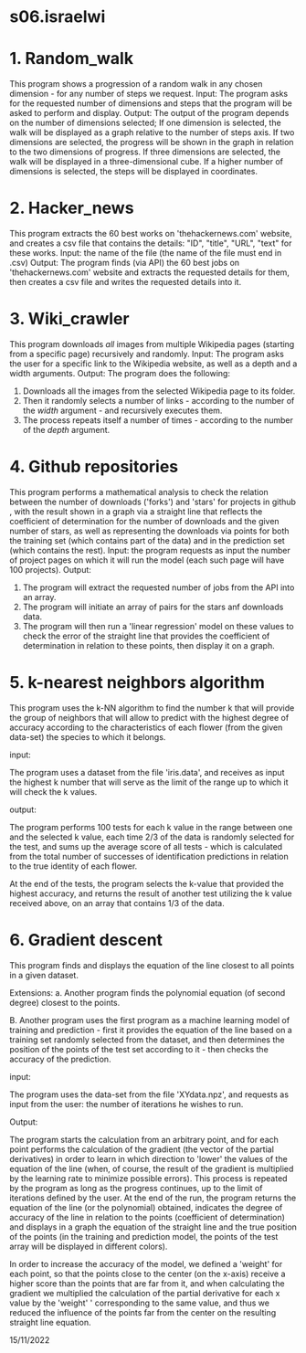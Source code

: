 # s06.israelwi

# 1. Random_walk
This program shows a progression of a random walk in any chosen dimension - for any number of steps we request.
Input: The program asks for the requested number of dimensions and steps that the program will be asked to perform and display.
Output: The output of the program depends on the number of dimensions selected; If one dimension is selected, the walk will be displayed as a graph relative to the number of steps axis.
If two dimensions are selected, the progress will be shown in the graph in relation to the two dimensions of progress.
If three dimensions are selected, the walk will be displayed in a three-dimensional cube.
If a higher number of dimensions is selected, the steps will be displayed in coordinates.

# 2. Hacker_news
This program extracts the 60 best works on 'thehackernews.com' website, and creates a csv file that contains the details: "ID", "title", "URL", "text" for these works.
Input: the name of the file (the name of the file must end in .csv)
Output: The program finds (via API) the 60 best jobs on 'thehackernews.com' website and extracts the requested details for them, then creates a csv file and writes the requested details into it.

# 3. Wiki_crawler

This program downloads *all* images from multiple Wikipedia pages (starting from a specific page) recursively and randomly. 
Input: The program asks the user for a specific link to the Wikipedia website, as well as a depth and a width arguments.
Output: The program does the following:
1. Downloads all the images from the selected Wikipedia page to its folder.
2. Then it randomly selects a number of links - according to the number of the *width* argument - and recursively executes them.
3. The process repeats itself a number of times - according to the number of the *depth* argument.

# 4. Github repositories

This program performs a mathematical analysis to check the relation between the number of downloads ('forks') and 'stars' for  projects in github , with the result shown in a graph via a straight line that reflects the coefficient of determination for the number of downloads and the given number of stars, as well as representing the downloads via points for both  the training set (which contains part of the data) and in the prediction set (which contains the rest). 
Input: the program requests as input the number of project pages on which it will run the model (each such page will have 100 projects). 
Output: 
1. The program will extract the requested number of jobs from the API into an array. 
2. The program will initiate an array of pairs for the stars anf downloads data. 
3. The program will then run a 'linear regression' model on these values to check the error of the straight line that provides the coefficient of determination in relation to these points, then display it on a graph.


# 5. k-nearest neighbors algorithm

This program uses the k-NN algorithm to find the number k that will provide the group of neighbors that will allow to predict with the highest degree of accuracy according to the characteristics of each flower (from the given data-set) the species to which it belongs.

input:

The program uses a dataset from the file 'iris.data', and receives as input the highest k number that will serve as the limit of the range up to which it will check the k values.

output:

The program performs 100 tests for each k value in the range between one and the selected k value, each time 2/3 of the data is randomly selected for the test, and sums up the average score of all tests - which is calculated from the total number of successes of  identification predictions in relation to the true identity of each flower.

At the end of the tests, the program selects the k-value that provided the highest accuracy, and returns the result of another test utilizing the k value received above, on an array that contains 1/3 of the data.


# 6. Gradient descent

This program finds and displays the equation of the line closest to all points in a given dataset.

Extensions: a. Another program finds the polynomial equation (of  second degree) closest to the points.

B. Another program uses the first program as a machine learning model of training and prediction - first it provides the equation of the line based on a training set randomly selected from the dataset, and then determines the position of the points of the test set according to it - then checks the accuracy of the prediction.
 
input:

The program uses the data-set from the file 'XYdata.npz', and requests as input from the user: the number of iterations he wishes to run.

Output:

The program starts the calculation from an arbitrary point, and for each point performs the calculation of the gradient (the vector of the partial derivatives) in order to learn in which direction to 'lower' the values of the equation of the line (when, of course, the result of the gradient is multiplied by the learning rate to minimize possible errors). This process is repeated by the program as long as the progress continues, up to the limit of iterations defined by the user. At the end of the run, the program returns the equation of the line (or the polynomial) obtained, indicates the degree of accuracy of the line in relation to the points (coefficient of determination) and displays in a graph the equation of the straight line and the true position of the points (in the training and prediction model, the points of the test array will be displayed in different colors).

In order to increase the accuracy of the model, we defined a 'weight' for each point, so that the points close to the center (on the x-axis) receive a higher score than the points that are far from it, and when calculating the gradient we multiplied the calculation of the partial derivative for each x value by the 'weight' ' corresponding to the same value, and thus we reduced the influence of the points far from the center on the resulting straight line equation.


15/11/2022


